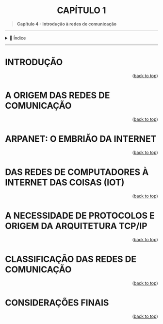 <div name="readme-top">
    <h1 align=center>CAPÍTULO 1</h1>
</div>

>**Capítulo 4 - Introdução à redes de comunicação**

---

<details>
    <summary><span>📌 Índice</span></summary>

- [INTRODUÇÃO](#introdução) 
- [A ORIGEM DAS REDES DE COMUNICAÇÃO](#a-origem-das-redes-de-comunicação)
- [ARPANET: O EMBRIÃO DA INTERNET](#arpanet-o-embrião-da-internet)
- [DAS REDES DE COMPUTADORES À INTERNET DAS COISAS (IOT)](#das-redes-de-computadores-à-internet-das-coisas-iot)
- [A NECESSIDADE DE PROTOCOLOS E ORIGEM DA ARQUITETURA TCP/IP](#a-necessidade-de-protocolos-e-origem-da-arquitetura-tcpip)
- [CLASSIFICAÇÂO DAS REDES DE COMUNICAÇÃO](#classificação-das-redes-de-comunicação)
- [CONSIDERAÇÕES FINAIS](#considerações-finais)

</details>

---

# INTRODUÇÃO

<p align="right">(<a href="#readme-top">back to top</a>)</p>

# A ORIGEM DAS REDES DE COMUNICAÇÃO

<p align="right">(<a href="#readme-top">back to top</a>)</p>

# ARPANET: O EMBRIÃO DA INTERNET

<p align="right">(<a href="#readme-top">back to top</a>)</p>

# DAS REDES DE COMPUTADORES À INTERNET DAS COISAS (IOT)

<p align="right">(<a href="#readme-top">back to top</a>)</p>

# A NECESSIDADE DE PROTOCOLOS E ORIGEM DA ARQUITETURA TCP/IP

<p align="right">(<a href="#readme-top">back to top</a>)</p>

# CLASSIFICAÇÂO DAS REDES DE COMUNICAÇÃO

<p align="right">(<a href="#readme-top">back to top</a>)</p>

# CONSIDERAÇÕES FINAIS

<p align="right">(<a href="#readme-top">back to top</a>)</p>